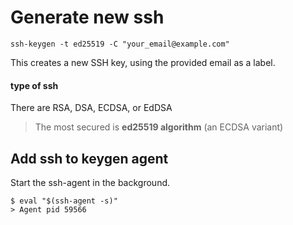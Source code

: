 # Generate new ssh
```shell
ssh-keygen -t ed25519 -C "your_email@example.com"
```
This creates a new SSH key, using the provided email as a label.
#### type of ssh
There are RSA, DSA, ECDSA, or EdDSA
> The most secured is **ed25519 algorithm** (an ECDSA variant)
## Add ssh to keygen agent
Start the ssh-agent in the background.
```shell
$ eval "$(ssh-agent -s)"
> Agent pid 59566
```
